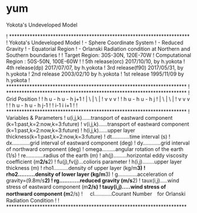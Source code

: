 # yum
Yokota's Undeveloped Model

! **********************************************************************
!  Yokota's Undeveloped Model
!  - Sphere Coordinate System
!  - Reduced Gravity
!  - Equatorial Region
!  - Orlanski Radiation condition at Northern and Southern boundaries
!
!           Target Region: 30S-30N, 120E-70W
!           Computational Region : 50S-50N, 100E-60W
!
!                              5th release(orc) 2017/10/10, by h.yokota
!                              4th release(dp) 2017/07/07, by h.yokota
!                              3rd release(f90) 2017/05/31, by h.yokota
!                              2nd release 2003/02/10 by h.yokota
!                              1st release 1995/11/09 by h.yokota
! **********************************************************************
! **********************************************************************
! Grid Position
!
!     h   u - h   u - h    j+1
!     |     \ |     \ |
!     v       v       v
!
!     h   u - h   u - h    j
!     |     \ |     \ |
!     v       v       v
!
!     h   u - h   u - h    j-1
!
!    i-1      i      i+1
!
! **********************************************************************
! Variables & Parameters
!     u(i,j,k)......transport of eastward component (k=1:past,k=2:now,k=3:future)
!     v(i,j,k)......transport of eastward component (k=1:past,k=2:now,k=3:future)
!     h(i,j,k)......upper layer thickness(k=1:past,k=2:now,k=3:future)
!     dt............time interval (s)
!     dx............grid interval of eastward component (deg)
!     dy............grid interval of northward component (deg)
!     omega.........angular rotation of the earth (1/s)
!     re............radius of the earth (m)
!     ah(j).........horizontal eddy viscosity coefficient (m**2/s**2)
!     fu(j),fv(j)...colioris parameter
!     h(i,j)........upper layer thickness (m)
!     rho1..........density of upper layer (kg/m**3)
!     rho2..........density of lower layer (kg/m**3)
!     g.............acceleration of gravity=(9.8m/s**2)
!     rg............reduced gravity  (m/s**2)
!     taux(i,j).....wind stress of eastward component (m**2/s)
!     tauy(i,j).....wind stress of northward component (m**2/s)
!     cl............Courant Number　for Orlanski Radiation Condition
!
! **********************************************************************
